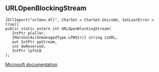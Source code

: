 ## URLOpenBlockingStream

```
[DllImport("urlmon.dll", CharSet = CharSet.Unicode, SetLastError = true)]
public static extern int URLOpenBlockingStream(
   IntPtr pCaller,
   [MarshalAs(UnmanagedType.LPWStr)] string szURL,
   out IntPtr ppStream,
   int dwReserved,
   IntPtr lpfnCB
);
```

[Microsoft documentation](TODO)
